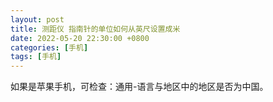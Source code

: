 ```yaml
---
layout: post
title: 测距仪 指南针的单位如何从英尺设置成米
date: 2022-05-20 22:30:00 +0800
categories: [手机]
tags: [手机]
---
```

如果是苹果手机，可检查：通用-语言与地区中的地区是否为中国。